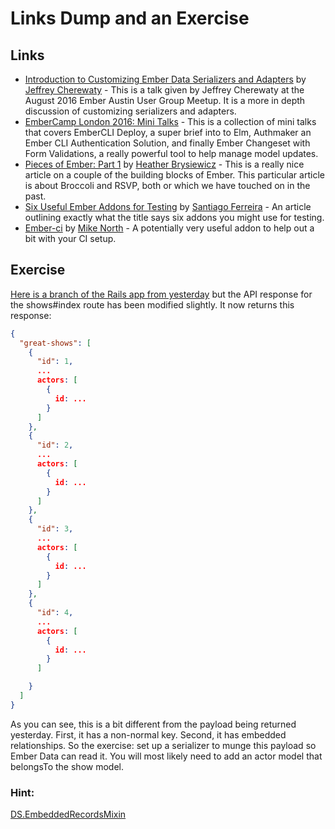 # Links Dump and an Exercise

## Links

* [Introduction to Customizing Ember Data Serializers and Adapters](https://youtu.be/6aWauA9-fV8) by [Jeffrey Cherewaty](https://twitter.com/cherewaty) - This is a talk given by Jeffrey Cherewaty at the August 2016 Ember Austin User Group Meetup. It is a more in depth discussion of customizing serializers and adapters.
* [EmberCamp London 2016: Mini Talks](https://youtu.be/5QmVfpUUkYE?list=PL4eq2DPpyBbmrPasP06vK7cUkPUCNn_rW) - This is a collection of mini talks that covers EmberCLI Deploy, a super brief into to Elm, Authmaker an Ember CLI Authentication Solution, and finally Ember Changeset with Form Validations, a really powerful tool to help manage model updates.
* [Pieces of Ember: Part 1](https://dockyard.com/blog/2016/08/12/pieces-of-ember-part1) by [Heather Brysiewicz](https://dockyard.com/blog/authors/heather-brysieswicz) - This is a really nice article on a couple of the building blocks of Ember. This particular article is about Broccoli and RSVP, both or which we have touched on in the past.
* [Six Useful Ember Addons for Testing](https://wyeworks.com/blog/2016/7/18/six-useful-ember-addons-for-testing/) by [Santiago Ferreira](https://twitter.com/san650) - An article outlining exactly what the title says six addons you might use for testing.
* [Ember-ci](https://github.com/mike-north/ember-ci) by [Mike North](https://twitter.com/MichaelLNorth) - A potentially very useful addon to help out a bit with your CI setup.

## Exercise

[Here is a branch of the Rails app from yesterday](https://github.com/baroquon/best_shows/tree/008.5) but the API response for the shows#index route has been modified slightly. It now returns this response:

```JSON
{
  "great-shows": [
    {
      "id": 1,
      ...
      actors: [
        {
          id: ...
        }
      ]
    },
    {
      "id": 2,
      ...
      actors: [
        {
          id: ...
        }
      ]
    },
    {
      "id": 3,
      ...
      actors: [
        {
          id: ...
        }
      ]
    },
    {
      "id": 4,
      ...
      actors: [
        {
          id: ...
        }
      ]

    }
  ]
}
```

As you can see, this is a bit different from the payload being returned yesterday. First, it has a non-normal key. Second, it has embedded relationships. So the exercise: set up a serializer to munge this payload so Ember Data can read it. You will most likely need to add an actor model that belongsTo the show model.

### Hint:

[DS.EmbeddedRecordsMixin](http://emberjs.com/api/data/classes/DS.EmbeddedRecordsMixin.html)
